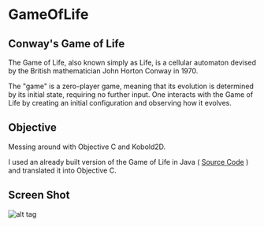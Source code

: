 GameOfLife 
==========

Conway's Game of Life
-------
The Game of Life, also known simply as Life, is a cellular automaton devised by the British mathematician John Horton Conway in 1970.

The "game" is a zero-player game, meaning that its evolution is determined by its initial state, requiring no further input. One interacts with the Game of Life by creating an initial configuration and observing how it evolves.



Objective
-------
Messing around with Objective C and Kobold2D.

I used an already built version of the Game of Life in Java ( [Source Code](https://s3.amazonaws.com/mgwu/tutorial/TheGameOfLife.java) ) and translated it into Objective C.


Screen Shot
-------
![alt tag](https://raw2.github.com/danielgarcia/GameOfLife/master/GameOfLifeScreenShot.png)
